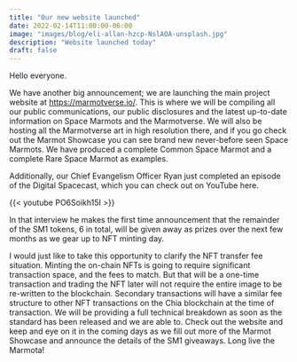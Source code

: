 ```yaml
---
title: "Our new website launched"
date: 2022-02-14T11:00:00-06:00
image: "images/blog/eli-allan-hzcp-NslAOA-unsplash.jpg"
description: "Website launched today"
draft: false
---
```

Hello everyone.

We have another big announcement; we are launching the main project website at https://marmotverse.io/. This is where we will be compiling all our public communications, our public disclosures and the latest up-to-date information on Space Marmots and the Marmotverse. 
We will also be hosting all the Marmotverse art in high resolution there, and if you go check out the Marmot Showcase you can see brand new never-before seen Space Marmots. We have produced a complete Common Space Marmot and a complete Rare Space Marmot as examples.

Additionally, our Chief Evangelism Officer Ryan just completed an episode of the Digital Spacecast, which you can check out on YouTube here.



{{< youtube PO6Soikh15I >}}



In that interview he makes the first time announcement that the remainder of the SM1 tokens, 6 in total, will be given away as prizes over the next few months as we gear up to NFT minting day.

I would just like to take this opportunity to clarify the NFT transfer fee situation. Minting the on-chain NFTs is going to require significant transaction space, and the fees to match. But that will be a one-time transaction and trading the NFT later will not require the entire image to be re-written to the blockchain. Secondary transactions will have a similar fee structure to other NFT transactions on the Chia blockchain at the time of transaction. We will be providing a full technical breakdown as soon as the standard has been released and we are able to.
Check out the website and keep and eye on it in the coming days as we fill out more of the Marmot Showcase and announce the details of the SM1 giveaways. 
Long live the Marmota!